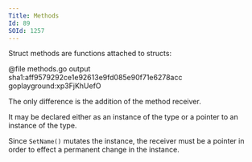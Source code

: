```yaml
---
Title: Methods
Id: 89
SOId: 1257
---
```

Struct methods are functions attached to structs:

@file methods.go output sha1:aff9579292ce1e92613e9fd085e90f71e6278acc goplayground:xp3FjKhUefO

The only difference is the addition of the method receiver.

It may be declared either as an instance of the type or a pointer to an instance of the type.

Since `SetName()` mutates the instance, the receiver must be a pointer in order to effect a permanent change in the instance.

<!-- TODO: more on pointer vs. value methods -->
